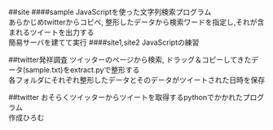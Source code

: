 ##site
####sample
JavaScriptを使った文字列検索プログラム  
あらかじめtwitterからコピペ, 整形したデータから検索ワードを指定し,それが含まれるツイートを出力する  
簡易サーバを建てて実行
####site1,site2
JavaScriptの練習

##twitter発祥調査
ツイッターのページから検索, ドラッグ＆コピーしてきたデータ(sample.txt)をextract.pyで整形する  
各フォルダにそれぞれ整形したデータとそのデータがツイートされた日時を保存

##twitter
おそらくツイッターからツイートを取得するpythonでかかれたプログラム  
作成ひろむ
